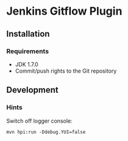 # Jenkins Gitflow Plugin

## Installation

### Requirements

* JDK 1.7.0
* Commit/push rights to the Git repository

## Development

### Hints

Switch off logger console:

    mvn hpi:run -Ddebug.YUI=false
